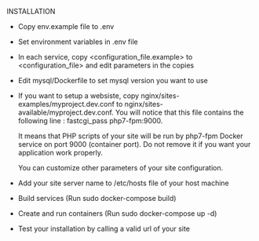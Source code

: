 INSTALLATION

- Copy env.example file to .env

- Set environment variables in .env file

- In each service, copy <configuration_file.example> to <configuration_file> 
  and edit parameters in the copies

- Edit mysql/Dockerfile to set mysql version you want to use

- If you want to setup a websiste, copy nginx/sites-examples/myproject.dev.conf 
  to nginx/sites-available/myproject.dev.conf.
  You will notice that this file contains the following line :
  fastcgi_pass php7-fpm:9000.

  It means that PHP scripts of your site will be run by 
  php7-fpm Docker service on port 9000 (container port).
  Do not remove it if you want your application work properly.

  You can customize other parameters of your site configuration.

- Add your site server name to /etc/hosts file of your host machine

- Build services (Run sudo docker-compose build)

- Create and run containers (Run sudo docker-compose up -d)

- Test your installation by calling a valid url of your site
